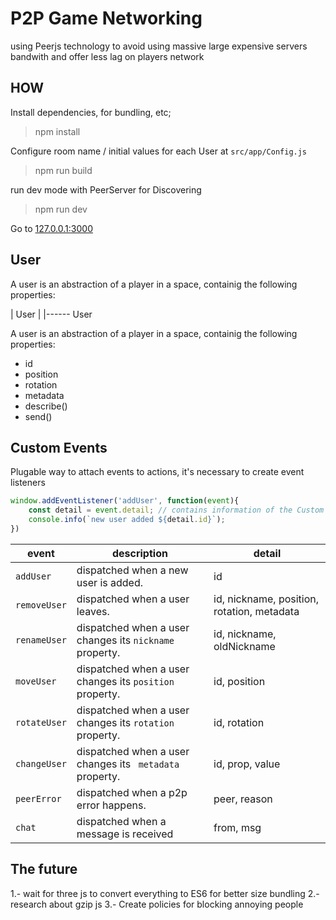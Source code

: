 # P2P Game Networking

using Peerjs technology to avoid using massive large expensive servers bandwith and offer less lag on players network

## HOW

Install dependencies, for bundling, etc;

> npm install 

Configure room name / initial values for each User at `src/app/Config.js` 

> npm run build

run dev mode with PeerServer for Discovering

> npm run dev

Go to [127.0.0.1:3000](127.0.0.1:3000)

## User

A user is an abstraction of a player in a space, containig the following properties:

| User |
|------  User

A user is an abstraction of a player in a space, containig the following properties:

- id
- position
- rotation
- metadata
- describe()
- send()

## Custom Events

Plugable way to attach events to actions, it's necessary to create event listeners

```javascript
window.addEventListener('addUser', function(event){
    const detail = event.detail; // contains information of the Custom Event
    console.info(`new user added ${detail.id}`);
})
```

| event | description | detail |
| --------- | ----------- | ----- |
| `addUser` | dispatched when a new user is added. | id |
| `removeUser` | dispatched when a user leaves. | id, nickname, position, rotation, metadata | 
| `renameUser` | dispatched when a user changes its `nickname` property. | id, nickname, oldNickname |
| `moveUser` | dispatched when a user changes its `position` property. | id, position |
| `rotateUser` | dispatched when a user changes its `rotation` property. | id, rotation |
| `changeUser` | dispatched when a user changes its ` metadata` property. | id, prop, value |
| `peerError` | dispatched when a p2p error happens. | peer, reason |
| `chat` | dispatched when a message is received | from, msg |


## The future

1.- wait for three js to convert everything to ES6 for better size bundling
2.- research about gzip js
3.- Create policies for blocking annoying people
